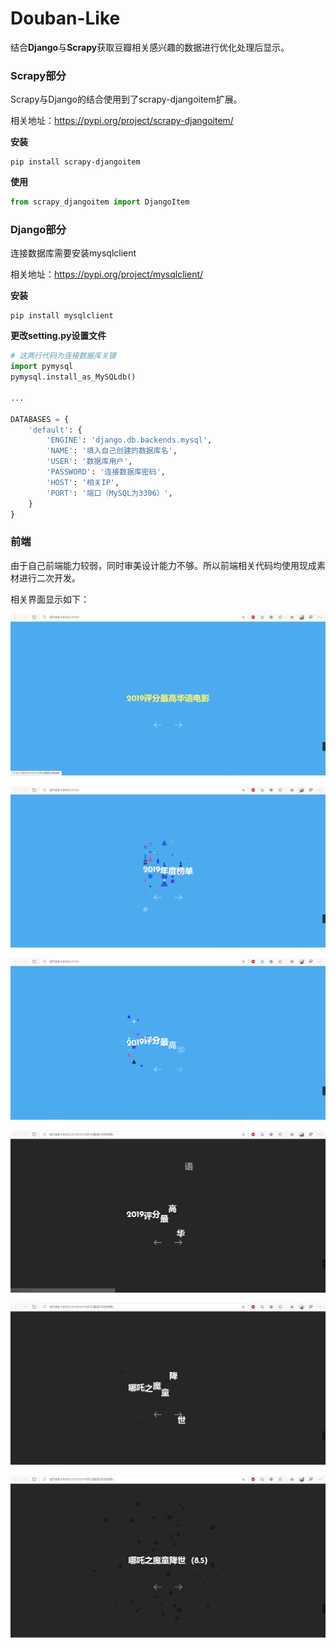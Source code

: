 # Douban-Like

结合**Django**与**Scrapy**获取豆瓣相关感兴趣的数据进行优化处理后显示。

### Scrapy部分

Scrapy与Django的结合使用到了scrapy-djangoitem扩展。

相关地址：https://pypi.org/project/scrapy-djangoitem/
  
**安装**  

```shell
pip install scrapy-djangoitem
```

**使用**  

 ```python
 from scrapy_djangoitem import DjangoItem
 ```
 
 ### Django部分
 
 连接数据库需要安装mysqlclient
 
 相关地址：https://pypi.org/project/mysqlclient/
 
 **安装**
```shell
pip install mysqlclient
````

**更改setting.py设置文件**

```python
# 这两行代码为连接数据库关键
import pymysql
pymysql.install_as_MySQLdb()

...

DATABASES = {
    'default': {
        'ENGINE': 'django.db.backends.mysql',
        'NAME': '填入自己创建的数据库名',
        'USER': '数据库用户',
        'PASSWORD': '连接数据库密码',
        'HOST': '相关IP',
        'PORT': '端口（MySQL为3306）',
    }
}
```

### 前端

由于自己前端能力较弱，同时审美设计能力不够。所以前端相关代码均使用现成素材进行二次开发。

相关界面显示如下：

![alt 第一张图](https://github.com/lxsisKing/Douban-Like/blob/master/project_image/1.jpg)

![alt 第二张图](https://github.com/lxsisKing/Douban-Like/blob/master/project_image/2.jpg)

![alt 第三张图](https://github.com/lxsisKing/Douban-Like/blob/master/project_image/3.jpg)

![alt 第四张图](https://github.com/lxsisKing/Douban-Like/blob/master/project_image/4.jpg)

![alt 第五张图](https://github.com/lxsisKing/Douban-Like/blob/master/project_image/5.jpg)

![alt 第六张图](https://github.com/lxsisKing/Douban-Like/blob/master/project_image/6.jpg)
    
 
 
 
